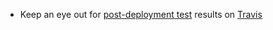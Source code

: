 - Keep an eye out for [post-deployment test](https://github.com/guardian/support-frontend/tree/master/test/selenium) results on [Travis](https://travis-ci.org/guardian/support-frontend/builds)